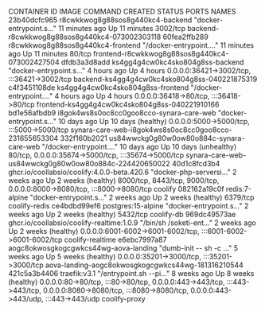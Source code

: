 CONTAINER ID   IMAGE                                         COMMAND                  CREATED          STATUS                   PORTS                                                                                                                                                        NAMES
23b40dcfc965   r8cwkkwog8g88sos8g440kc4-backend              "docker-entrypoint.s…"   11 minutes ago   Up 11 minutes            3002/tcp                                                                                                                                                     backend-r8cwkkwog8g88sos8g440kc4-073002303118
60fea2ffb289   r8cwkkwog8g88sos8g440kc4-frontend             "/docker-entrypoint.…"   11 minutes ago   Up 11 minutes            80/tcp                                                                                                                                                       frontend-r8cwkkwog8g88sos8g440kc4-073002427504
dfdb3a3d8add   ks4gg4g4cw0kc4sko804g8ss-backend              "docker-entrypoint.s…"   4 hours ago      Up 4 hours               0.0.0.0:36421->3002/tcp, :::36421->3002/tcp                                                                                                                  backend-ks4gg4g4cw0kc4sko804g8ss-040221875319
c4f3451108de   ks4gg4g4cw0kc4sko804g8ss-frontend             "/docker-entrypoint.…"   4 hours ago      Up 4 hours               0.0.0.0:36418->80/tcp, :::36418->80/tcp                                                                                                                      frontend-ks4gg4g4cw0kc4sko804g8ss-040221910166
bd1e56afbdb9   i8gok4ws8s0oc8cc0goo8cco-synara-care-web      "docker-entrypoint.s…"   10 days ago      Up 10 days (healthy)     0.0.0.0:5000->5000/tcp, :::5000->5000/tcp                                                                                                                    synara-care-web-i8gok4ws8s0oc8cc0goo8cco-231655653304
332f160b2021   us84wwckg0g80w0ow80o884c-synara-care-web      "/docker-entrypoint.…"   10 days ago      Up 10 days (unhealthy)   80/tcp, 0.0.0.0:35674->5000/tcp, :::35674->5000/tcp                                                                                                          synara-care-web-us84wwckg0g80w0ow80o884c-224420650022
40d1c8fcd3b4   ghcr.io/coollabsio/coolify:4.0.0-beta.420.6   "docker-php-serversi…"   2 weeks ago      Up 2 weeks (healthy)     8000/tcp, 8443/tcp, 9000/tcp, 0.0.0.0:8000->8080/tcp, :::8000->8080/tcp                                                                                      coolify
082162a19c0f   redis:7-alpine                                "docker-entrypoint.s…"   2 weeks ago      Up 2 weeks (healthy)     6379/tcp                                                                                                                                                     coolify-redis
ce4bdbd99ef6   postgres:15-alpine                            "docker-entrypoint.s…"   2 weeks ago      Up 2 weeks (healthy)     5432/tcp                                                                                                                                                     coolify-db
969dc49573ae   ghcr.io/coollabsio/coolify-realtime:1.0.9     "/bin/sh /soketi-ent…"   2 weeks ago      Up 2 weeks (healthy)     0.0.0.0:6001-6002->6001-6002/tcp, :::6001-6002->6001-6002/tcp                                                                                                coolify-realtime
e6ebc7997a87   aogc8okwosgkogcgwkcs44wg-aova-landing         "dumb-init -- sh -c …"   5 weeks ago      Up 5 weeks (healthy)     0.0.0.0:35201->3000/tcp, :::35201->3000/tcp                                                                                                                  aova-landing-aogc8okwosgkogcgwkcs44wg-181316210544
421c5a3b4406   traefik:v3.1                                  "/entrypoint.sh --pi…"   8 weeks ago      Up 8 weeks (healthy)     0.0.0.0:80->80/tcp, :::80->80/tcp, 0.0.0.0:443->443/tcp, :::443->443/tcp, 0.0.0.0:8080->8080/tcp, :::8080->8080/tcp, 0.0.0.0:443->443/udp, :::443->443/udp   coolify-proxy